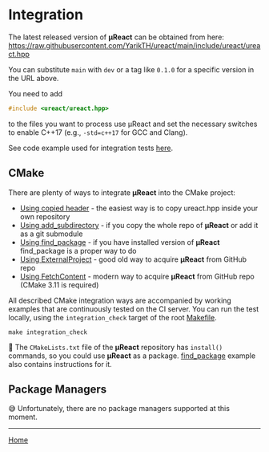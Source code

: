 # Integration

<!--
TODO use https://github.com/nlohmann/json#integration
as a reference
-->

The latest released version of **µReact** can be obtained from here: https://raw.githubusercontent.com/YarikTH/ureact/main/include/ureact/ureact.hpp

You can substitute ```main``` with ```dev``` or a tag like ```0.1.0``` for a specific version in the URL above.

You need to add

```cpp
#include <ureact/ureact.hpp>
```

to the files you want to process use µReact and set the necessary switches to enable C++17 (e.g., `-std=c++17` for GCC and Clang).

See code example used for integration tests [here](../../support/integration_generation/test.cpp).

## CMake

There are plenty of ways to integrate **µReact** into the CMake project:

* [Using copied header](cmake_copied_header/) - the easiest way is to copy ureact.hpp inside your own repository
* [Using add_subdirectory](cmake_subdirectory/) - if you copy the whole repo of **µReact** or add it as a git submodule
* [Using find_package](cmake_find_package/) - if you have installed version of **µReact** find_package is a proper way to do
* [Using ExternalProject](cmake_external_project/) - good old way to acquire **µReact** from GitHub repo
* [Using FetchContent](cmake_fetch_content/) - modern way to acquire **µReact** from GitHub repo (CMake 3.11 is required)

All described CMake integration ways are accompanied by working examples that
are continuously tested on the CI server. You can run the test locally, using
the `integration_check` target of the root [Makefile](../../Makefile).

```console
make integration_check
```

📝 The ```CMakeLists.txt``` file of the **µReact** repository has ```install()```
commands, so you could use **µReact** as a package.
[find_package](cmake_find_package/readme.md#install-ureact-locally) example also
contains instructions for it.

## Package Managers

😅 Unfortunately, there are no package managers supported at this moment.

---------------

[Home](../../doc/readme.md#reference)
